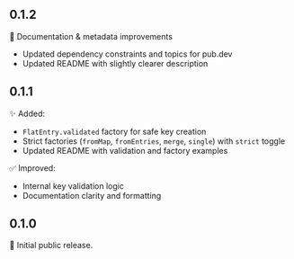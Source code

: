## 0.1.2

📝 Documentation & metadata improvements
- Updated dependency constraints and topics for pub.dev
- Updated README with slightly clearer description

## 0.1.1

✨ Added:
- `FlatEntry.validated` factory for safe key creation
- Strict factories (`fromMap`, `fromEntries`, `merge`, `single`) with `strict` toggle
- Updated README with validation and factory examples

✅ Improved:
- Internal key validation logic
- Documentation clarity and formatting

## 0.1.0

🎉 Initial public release.
